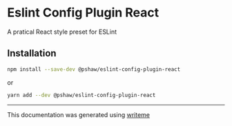 # Eslint Config Plugin React

A pratical React style preset for ESLint

## Installation

```bash
npm install --save-dev @pshaw/eslint-config-plugin-react
```
or
```bash
yarn add --dev @pshaw/eslint-config-plugin-react
```

---
This documentation was generated using [writeme](https://www.npmjs.com/package/@writeme/core)
